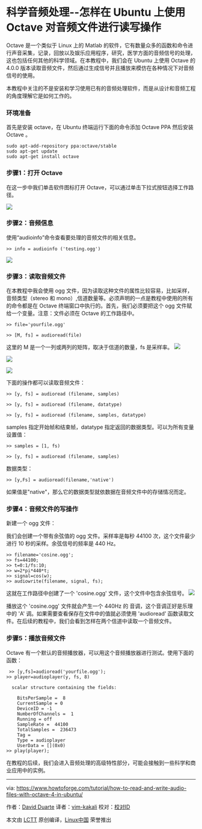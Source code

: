 
科学音频处理--怎样在 Ubuntu 上使用 Octave 对音频文件进行读写操作
================

Octave 是一个类似于 Linux 上的 Matlab 的软件，它有数量众多的函数和命令进行声音采集，记录，回放以及娱乐应用程序，研究，医学方面的音频信号的处理，这也包括任何其他的科学领域。在本教程中，我们会在 Ubuntu 上使用 Octave 的 4.0.0 版本读取音频文件，然后通过生成信号并且播放来模仿在各种情况下对音频信号的使用。

本教程中关注的不是安装和学习使用已有的音频处理软件，而是从设计和音频工程的角度理解它是如何工作的。

### 环境准备

首先是安装 octave，在 Ubuntu 终端运行下面的命令添加 Octave PPA 然后安装 Octave 。

```
sudo apt-add-repository ppa:octave/stable
sudo apt-get update
sudo apt-get install octave
```


### 步骤1：打开 Octave

在这一步中我们单击软件图标打开 Octave，可以通过单击下拉式按钮选择工作路径。

![](https://www.howtoforge.com/images/how-to-read-and-write-audio-files-with-octave-4-in-ubuntu/initial.png)

### 步骤2：音频信息


使用“audioinfo”命令查看要处理的音频文件的相关信息。
```
>> info = audioinfo ('testing.ogg')
```

![](https://www.howtoforge.com/images/how-to-read-and-write-audio-files-with-octave-4-in-ubuntu/audioinfo.png)


### 步骤3：读取音频文件


在本教程中我会使用 ogg 文件，因为读取这种文件的属性比较容易，比如采样，音频类型（stereo 和 mono）,信道数量等。必须声明的一点是教程中使用的所有的命令都是在 Octave 终端窗口中执行的。首先，我们必须要把这个 ogg 文件赋给一个变量。注意：文件必须在 Octave 的工作路径中。
```
>> file='yourfile.ogg'
```

```
>> [M, fs] = audioread(file)
```


这里的 M 是一个一列或两列的矩阵，取决于信道的数量，fs 是采样率。
![](https://www.howtoforge.com/images/how-to-read-and-write-audio-files-with-octave-4-in-ubuntu/reading.png)

![](https://www.howtoforge.com/images/how-to-read-and-write-audio-files-with-octave-4-in-ubuntu/matrix.png)

![](https://www.howtoforge.com/images/how-to-read-and-write-audio-files-with-octave-4-in-ubuntu/big/frequency.png)


下面的操作都可以读取音频文件：

```
>> [y, fs] = audioread (filename, samples)

>> [y, fs] = audioread (filename, datatype)

>> [y, fs] = audioread (filename, samples, datatype)
```

samples 指定开始帧和结束帧，datatype 指定返回的数据类型。可以为所有变量设置值：

```
>> samples = [1, fs)

>> [y, fs] = audioread (filename, samples)
```


数据类型：

```
>> [y,Fs] = audioread(filename,'native')
```

如果值是"native"，那么它的数据类型就依数据在音频文件中的存储情况而定。

### 步骤4：音频文件的写操作

新建一个 ogg 文件：


我们会创建一个带有余弦值的 ogg 文件。采样率是每秒 44100 次，这个文件最少进行 10 秒的采样。余弦信号的频率是 440 Hz。

```
>> filename='cosine.ogg';
>> fs=44100;
>> t=0:1/fs:10;
>> w=2*pi*440*t;
>> signal=cos(w);
>> audiowrite(filename, signal, fs);
```

这就在工作路径中创建了一个 'cosine.ogg' 文件，这个文件中包含余弦信号。
![](https://www.howtoforge.com/images/how-to-read-and-write-audio-files-with-octave-4-in-ubuntu/cosinefile.png)


播放这个 'cosine.ogg' 文件就会产生一个 440Hz 的 音调，这个音调正好是乐理中的 'A' 调。如果需要查看保存在文件中的值就必须使用 'audioread' 函数读取文件。在后续的教程中，我们会看到怎样在两个信道中读取一个音频文件。


### 步骤5：播放音频文件

Octave 有一个默认的音频播放器，可以用这个音频播放器进行测试。使用下面的函数：

```
 >> [y,fs]=audioread('yourfile.ogg');
>> player=audioplayer(y, fs, 8)

  scalar structure containing the fields:

    BitsPerSample =  8
    CurrentSample = 0
    DeviceID = -1
    NumberOfChannels =  1
    Running = off
    SampleRate =  44100
    TotalSamples =  236473
    Tag =
    Type = audioplayer
    UserData = [](0x0)
>> play(player);
```


在教程的后续，我们会进入音频处理的高级特性部分，可能会接触到一些科学和商业应用中的实例。

--------------------------------------------------------------------------------

via: https://www.howtoforge.com/tutorial/how-to-read-and-write-audio-files-with-octave-4-in-ubuntu/

作者：[David Duarte][a]
译者：[vim-kakali](https://github.com/vim-kakali)
校对：[校对ID](https://github.com/校对ID)

本文由 [LCTT](https://github.com/LCTT/TranslateProject) 原创编译，[Linux中国](https://linux.cn/) 荣誉推出

[a]: https://twitter.com/intent/follow?original_referer=https%3A%2F%2Fwww.howtoforge.com%2Ftutorial%2Fhow-to-read-and-write-audio-files-with-octave-4-in-ubuntu%2F&ref_src=twsrc%5Etfw&region=follow_link&screen_name=howtoforgecom&tw_p=followbutton



